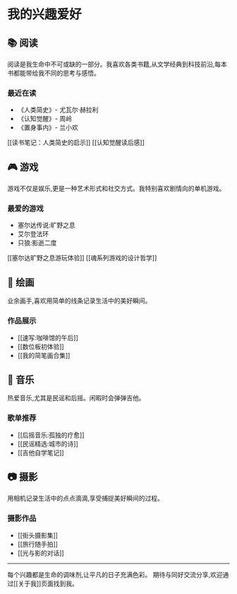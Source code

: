 # 我的兴趣爱好

## 📚 阅读
阅读是我生命中不可或缺的一部分。我喜欢各类书籍,从文学经典到科技前沿,每本书都能带给我不同的思考与感悟。

### 最近在读
- 《人类简史》- 尤瓦尔·赫拉利
- 《认知觉醒》- 周岭
- 《置身事内》- 兰小欢

[[读书笔记：人类简史的启示]]
[[认知觉醒读后感]]

## 🎮 游戏
游戏不仅是娱乐,更是一种艺术形式和社交方式。我特别喜欢剧情向的单机游戏。

### 最爱的游戏
- 塞尔达传说:旷野之息
- 艾尔登法环
- 只狼:影逝二度

[[塞尔达旷野之息游玩体验]]
[[魂系列游戏的设计哲学]]

## 🎨 绘画
业余画手,喜欢用简单的线条记录生活中的美好瞬间。

### 作品展示
- [[速写:咖啡馆的午后]]
- [[数位板初体验]]
- [[我的简笔画合集]]

## 🎵 音乐
热爱音乐,尤其是民谣和后摇。闲暇时会弹弹吉他。

### 歌单推荐
- [[后摇音乐:孤独的疗愈]]
- [[民谣精选:城市的诗]]
- [[吉他自学笔记]]

## 📷 摄影
用相机记录生活中的点点滴滴,享受捕捉美好瞬间的过程。

### 摄影作品
- [[街头摄影集]]
- [[旅行随手拍]]
- [[光与影的对话]]

---

每个兴趣都是生命的调味剂,让平凡的日子充满色彩。
期待与同好交流分享,欢迎通过[[关于我]]页面找到我。
